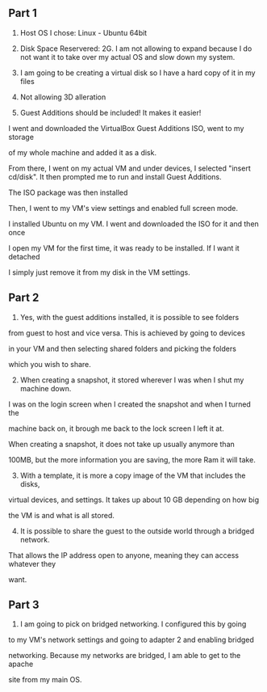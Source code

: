 ## Part 1 



1. Host OS I chose: Linux - Ubuntu 64bit 

2. Disk Space Reservered: 2G. I am not allowing to expand because I do not want it to take over my actual OS and slow down my system. 

3. I am going to be creating a virtual disk so I have a hard copy of it in my files

4. Not allowing 3D alleration 

5. Guest Additions should be included! It makes it easier! 

I went and downloaded the VirtualBox Guest Additions ISO, went to my storage

 of my whole machine and added it as a disk.

 From there, I went on my actual VM and under devices, I selected "insert cd/disk". It then prompted me to run and install Guest Additions. 

 The ISO package was then installed

 Then, I went to my VM's view settings and enabled full screen mode.

I installed Ubuntu on my VM. I went and downloaded the ISO for it and then once

I open my VM for the first time, it was ready to be installed. If I want it detached

I simply just remove it from my disk in the VM settings.  

 
## Part 2

1. Yes, with the guest additions installed, it is possible to see folders

from guest to host and vice versa. This is achieved by going to devices

in your VM and then selecting shared folders and picking the folders

which you wish to share. 

2. When creating a snapshot, it stored wherever I was when I shut my machine down. 

I was on the login screen when I created the snapshot and when I turned the 

machine back on, it brough me back to the lock screen I left it at. 

When creating a snapshot, it does not take up usually anymore than

100MB, but the more information you are saving, the more Ram it will take.

3. With a template, it is more a copy image of the VM that includes the disks,

virtual devices, and settings. It takes up about 10 GB depending on how big

the VM is and what is all stored.

4. It is possible to share the guest to the outside world through a bridged network. 

That allows the IP address open to anyone, meaning they can access whatever they

want. 


## Part 3 

1. I am going to pick on bridged networking. I configured this by going

to my VM's network settings and going to adapter 2 and enabling bridged 

networking. Because my networks are bridged, I am able to get to the apache

site from my main OS.    
